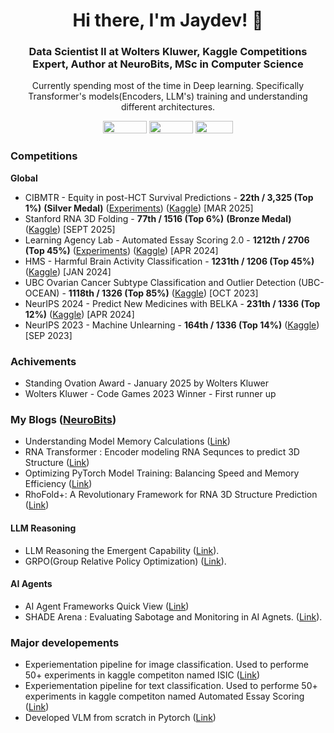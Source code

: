 <h1 align="center">Hi there, I'm Jaydev! 👋</h1>
<h3 align="center">Data Scientist II at Wolters Kluwer, Kaggle Competitions Expert, Author at NeuroBits, MSc in Computer Science</h3>

<p align="center">Currently spending most of the time in Deep learning. Specifically Transformer's models(Encoders, LLM's) training and understanding different architectures.</p>

<p align="center">
<a href="https://github.com/jaytonde"></a>
<a href="https://x.com/JaydevTonde"><img src="https://img.shields.io/badge/Twitter-%231DA1F2.svg?style=for-the-badge&logo=Twitter&logoColor=white" width="70" height="20" /></a>
<a href="https://www.linkedin.com/in/jaydevtonde"><img src="https://img.shields.io/badge/linkedin-%230077B5.svg?style=for-the-badge&logo=linkedin&logoColor=white" width="70" height="20" /></a>
<a href="https://www.kaggle.com/jaytonde"><img src="https://img.shields.io/badge/Kaggle-035a7d?style=for-the-badge&logo=kaggle&logoColor=white" width="60" height="20" /></a>
<br>
</p>

### Competitions
**Global**
- CIBMTR - Equity in post-HCT Survival Predictions - **22th / 3,325 (Top 1\%)** **(Silver Medal)** ([Experiments](https://wandb.ai/jaytonde05/AES/reports/Learning-Agency-Lab-Automated-Essay-Scoring-2-0--Vmlldzo4OTEyNDg5)) ([Kaggle](https://www.kaggle.com/competitions/equity-post-HCT-survival-predictions)) [MAR 2025]
- Stanford RNA 3D Folding - **77th / 1516 (Top 6\%)** **(Bronze Medal)** ([Kaggle](https://www.kaggle.com/competitions/stanford-rna-3d-folding)) [SEPT 2025]
- Learning Agency Lab - Automated Essay Scoring 2.0 - **1212th / 2706 (Top 45\%)** ([Experiments](https://wandb.ai/jaytonde05/AES/reports/Learning-Agency-Lab-Automated-Essay-Scoring-2-0--Vmlldzo4OTEyNDg5)) ([Kaggle](https://www.kaggle.com/competitions/learning-agency-lab-automated-essay-scoring-2))  [APR 2024]
- HMS - Harmful Brain Activity Classification - **1231th / 1206 (Top 45\%)**  ([Kaggle](https://www.kaggle.com/competitions/hms-harmful-brain-activity-classification))  [JAN 2024]
- UBC Ovarian Cancer Subtype Classification and Outlier Detection (UBC-OCEAN) - **1118th / 1326 (Top 85\%)**  ([Kaggle](https://www.kaggle.com/competitions/UBC-OCEAN))  [OCT 2023]
- NeurIPS 2024 - Predict New Medicines with BELKA - **231th / 1336 (Top 12\%)**  ([Kaggle](https://www.kaggle.com/competitions/leash-BELKA))  [APR 2024]
- NeurIPS 2023 - Machine Unlearning - **164th / 1336 (Top 14\%)**  ([Kaggle](https://www.kaggle.com/competitions/neurips-2023-machine-unlearning))  [SEP 2023]

### Achivements
- Standing Ovation Award - January 2025 by Wolters Kluwer
- Wolters Kluwer - Code Games 2023 Winner - First runner up  
  
### My Blogs ([NeuroBits](https://substack.com/@jaydevtonde))
- Understanding Model Memory Calculations  ([Link](https://jaydevtonde.substack.com/p/understanding-model-memory-calculations))
- RNA Transformer : Encoder modeling RNA Sequnces to predict 3D Structure ([Link](https://jaydevtonde.substack.com/p/rna-transformer))
- Optimizing PyTorch Model Training: Balancing Speed and Memory Efficiency  ([Link](https://jaydevtonde.substack.com/p/optimizing-pytorch-model-training))
- RhoFold+: A Revolutionary Framework for RNA 3D Structure Prediction  ([Link](https://jaydevtonde.substack.com/p/rhofold-a-revolutionary-framework))

#### LLM Reasoning 
- LLM Reasoning the Emergent Capability ([Link](https://jaydevtonde.substack.com/p/llm-reasoning-the-emergent-capability)).
- GRPO(Group Relative Policy Optimization) ([Link](https://jaydevtonde.substack.com/p/grpogroup-relative-policy-optimization)).

#### AI Agents
- AI Agent Frameworks Quick View  ([Link](https://jaydevtonde.substack.com/p/ai-agents-frameworks?r=1tjy7m))
- SHADE Arena : Evaluating Sabotage and Monitoring in AI Agnets. ([Link](https://jaydevtonde.substack.com/p/shade-arena-evaluating-disruption)).
  
### Major developements
- Experiementation pipeline for image classification. Used to performe 50+ experiments in kaggle competiton named ISIC ([Link](https://github.com/jaytonde/Kaggle-ISIC-2024))
- Experiementation pipeline for text classification. Used to performe 50+ experiments in kaggle competiton named Automated Essay Scoring  ([Link](https://github.com/jaytonde/Kaggle-AES-2024))
- Developed VLM from scratch in Pytorch  ([Link](https://github.com/jaytonde/vlm-from-scratch))

